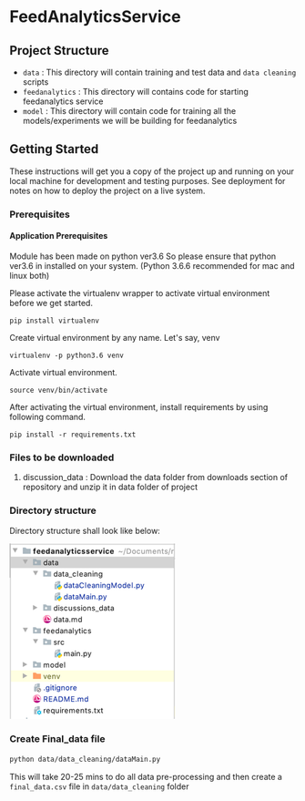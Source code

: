 # FeedAnalyticsService



## Project Structure

- `data` : This directory will contain training and test data and `data cleaning` scripts
- `feedanalytics` : This directory will contains code for starting feedanalytics service
- `model` : This directory  will contain code for training all the models/experiments we will be building for feedanalytics

## Getting Started

These instructions will get you a copy of the project up and running on your local machine for development and testing purposes. See deployment for notes on how to deploy the project on a live system.

### Prerequisites

#### Application Prerequisites

Module has been made on python ver3.6 So please ensure that python ver3.6 in installed on your system. (Python 3.6.6 recommended for mac and linux both)

Please activate the virtualenv wrapper to activate virtual environment before we get started.

```
pip install virtualenv
```

Create virtual environment by any name. Let's say, venv

```
virtualenv -p python3.6 venv
```

Activate virtual environment.

```
source venv/bin/activate
```

After activating the virtual environment, install requirements by using following command.

```
pip install -r requirements.txt
```

### Files to be downloaded

1. discussion_data : Download the data folder from downloads section of repository and unzip it in data folder of project

### Directory structure

Directory structure shall look like below:

![dir_structure](docs/dir_structure.png)

### Create Final_data file

```bash
python data/data_cleaning/dataMain.py
```

This will take 20-25 mins to do all data pre-processing and then create a `final_data.csv` file in `data/data_cleaning` folder

